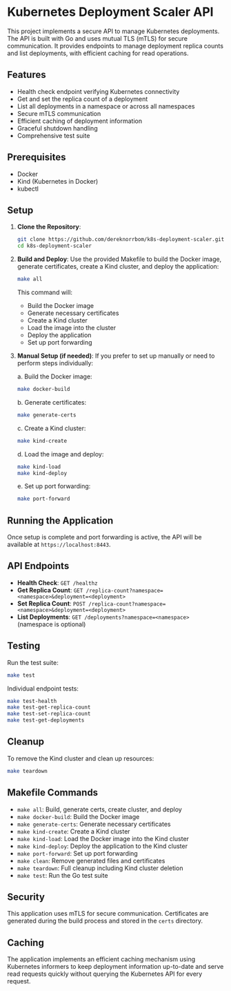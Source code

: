 # Kubernetes Deployment Scaler API

This project implements a secure API to manage Kubernetes deployments. The API is built with Go and uses mutual TLS (mTLS) for secure communication. It provides endpoints to manage deployment replica counts and list deployments, with efficient caching for read operations.

## Features

- Health check endpoint verifying Kubernetes connectivity
- Get and set the replica count of a deployment
- List all deployments in a namespace or across all namespaces
- Secure mTLS communication
- Efficient caching of deployment information
- Graceful shutdown handling
- Comprehensive test suite

## Prerequisites

- Docker
- Kind (Kubernetes in Docker)
- kubectl

## Setup

1. **Clone the Repository**:
   ```sh
   git clone https://github.com/dereknorrbom/k8s-deployment-scaler.git
   cd k8s-deployment-scaler
   ```

2. **Build and Deploy**:
   Use the provided Makefile to build the Docker image, generate certificates, create a Kind cluster, and deploy the application:
   ```sh
   make all
   ```

   This command will:
   - Build the Docker image
   - Generate necessary certificates
   - Create a Kind cluster
   - Load the image into the cluster
   - Deploy the application
   - Set up port forwarding

3. **Manual Setup (if needed)**:
   If you prefer to set up manually or need to perform steps individually:

   a. Build the Docker image:
   ```sh
   make docker-build
   ```

   b. Generate certificates:
   ```sh
   make generate-certs
   ```

   c. Create a Kind cluster:
   ```sh
   make kind-create
   ```

   d. Load the image and deploy:
   ```sh
   make kind-load
   make kind-deploy
   ```

   e. Set up port forwarding:
   ```sh
   make port-forward
   ```

## Running the Application

Once setup is complete and port forwarding is active, the API will be available at `https://localhost:8443`.

## API Endpoints

- **Health Check**: `GET /healthz`
- **Get Replica Count**: `GET /replica-count?namespace=<namespace>&deployment=<deployment>`
- **Set Replica Count**: `POST /replica-count?namespace=<namespace>&deployment=<deployment>`
- **List Deployments**: `GET /deployments?namespace=<namespace>` (namespace is optional)

## Testing

Run the test suite:
```sh
make test
```

Individual endpoint tests:
```sh
make test-health
make test-get-replica-count
make test-set-replica-count
make test-get-deployments
```

## Cleanup

To remove the Kind cluster and clean up resources:
```sh
make teardown
```

## Makefile Commands

- `make all`: Build, generate certs, create cluster, and deploy
- `make docker-build`: Build the Docker image
- `make generate-certs`: Generate necessary certificates
- `make kind-create`: Create a Kind cluster
- `make kind-load`: Load the Docker image into the Kind cluster
- `make kind-deploy`: Deploy the application to the Kind cluster
- `make port-forward`: Set up port forwarding
- `make clean`: Remove generated files and certificates
- `make teardown`: Full cleanup including Kind cluster deletion
- `make test`: Run the Go test suite

## Security

This application uses mTLS for secure communication. Certificates are generated during the build process and stored in the `certs` directory.

## Caching

The application implements an efficient caching mechanism using Kubernetes informers to keep deployment information up-to-date and serve read requests quickly without querying the Kubernetes API for every request.